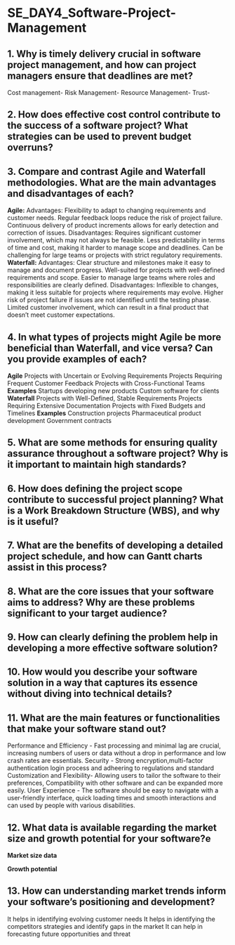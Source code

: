 # SE_DAY4_Software-Project-Management
## 1. Why is timely delivery crucial in software project management, and how can project managers ensure that deadlines are met?
Cost management- 
Risk Management-
Resource Management- 
Trust-

## 2. How does effective cost control contribute to the success of a software project? What strategies can be used to prevent budget overruns?
## 3. Compare and contrast Agile and Waterfall methodologies. What are the main advantages and disadvantages of each?
**Agile:**
Advantages:
Flexibility to adapt to changing requirements and customer needs.
Regular feedback loops reduce the risk of project failure.
Continuous delivery of product increments allows for early detection and correction of issues.
Disadvantages:
Requires significant customer involvement, which may not always be feasible.
Less predictability in terms of time and cost, making it harder to manage scope and deadlines.
Can be challenging for large teams or projects with strict regulatory requirements.
**Waterfall:**
Advantages:
Clear structure and milestones make it easy to manage and document progress.
Well-suited for projects with well-defined requirements and scope.
Easier to manage large teams where roles and responsibilities are clearly defined.
Disadvantages:
Inflexible to changes, making it less suitable for projects where requirements may evolve.
Higher risk of project failure if issues are not identified until the testing phase.
Limited customer involvement, which can result in a final product that doesn’t meet customer expectations.

## 4. In what types of projects might Agile be more beneficial than Waterfall, and vice versa? Can you provide examples of each?
**Agile**
Projects with Uncertain or Evolving Requirements
Projects Requiring Frequent Customer Feedback
Projects with Cross-Functional Teams
**Examples**
Startups developing new products
Custom software for clients
**Waterfall**
Projects with Well-Defined, Stable Requirements
Projects Requiring Extensive Documentation
Projects with Fixed Budgets and Timelines
**Examples**
Construction projects
Pharmaceutical product development
Government contracts

## 5. What are some methods for ensuring quality assurance throughout a software project? Why is it important to maintain high standards?
## 6. How does defining the project scope contribute to successful project planning? What is a Work Breakdown Structure (WBS), and why is it useful?
## 7. What are the benefits of developing a detailed project schedule, and how can Gantt charts assist in this process?
## 8. What are the core issues that your software aims to address? Why are these problems significant to your target audience?
## 9. How can clearly defining the problem help in developing a more effective software solution?
## 10. How would you describe your software solution in a way that captures its essence without diving into technical details?

## 11. What are the main features or functionalities that make your software stand out?
Performance and Efficiency - Fast processing and minimal lag are crucial, increasing numbers of users or data without a drop in performance and  low crash rates are essentials.
Security - Strong encryption,multi-factor authentication login process and adheering to regulations and standard
Customization and Flexibility- Allowing users to tailor the software to their preferences, Compatibility with other software and can be expanded more easily.
User Experience - The software should be easy to navigate with a user-friendly interface, quick loading times and smooth interactions and can used by people with various disabilities.

## 12. What data is available regarding the market size and growth potential for your software?e
**Market size data**


**Growth potential**

## 13. How can understanding market trends inform your software’s positioning and development?
It helps in identifying evolving customer needs 
It helps in identifying the competitors strategies and identify gaps in the market
It can help in forecasting future opportunities and threat 

